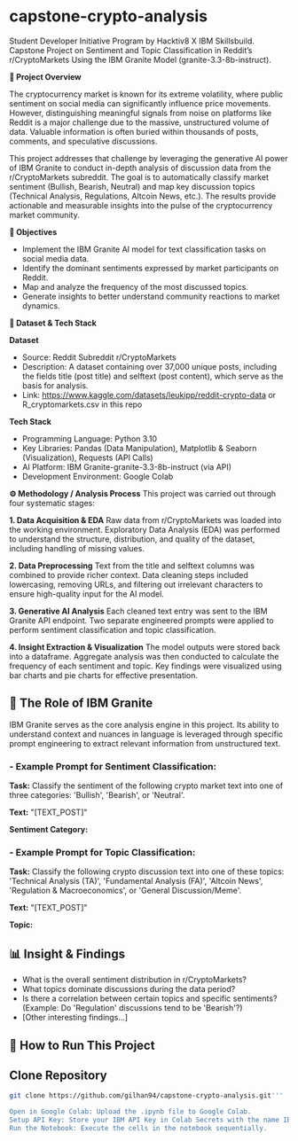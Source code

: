 # capstone-crypto-analysis
Student Developer Initiative Program by Hacktiv8 X IBM Skillsbuild. Capstone Project on Sentiment and Topic Classification in Reddit’s r/CryptoMarkets Using the IBM Granite Model (granite-3.3-8b-instruct).

**📜 Project Overview**

The cryptocurrency market is known for its extreme volatility, where public sentiment on social media can significantly influence price movements. However, distinguishing meaningful signals from noise on platforms like Reddit is a major challenge due to the massive, unstructured volume of data. Valuable information is often buried within thousands of posts, comments, and speculative discussions.

This project addresses that challenge by leveraging the generative AI power of IBM Granite to conduct in-depth analysis of discussion data from the r/CryptoMarkets subreddit. The goal is to automatically classify market sentiment (Bullish, Bearish, Neutral) and map key discussion topics (Technical Analysis, Regulations, Altcoin News, etc.). The results provide actionable and measurable insights into the pulse of the cryptocurrency market community.

**🎯 Objectives**
- Implement the IBM Granite AI model for text classification tasks on social media data.
- Identify the dominant sentiments expressed by market participants on Reddit.
- Map and analyze the frequency of the most discussed topics.
- Generate insights to better understand community reactions to market dynamics.
  
**💾 Dataset & Tech Stack**

**Dataset**
- Source: Reddit Subreddit r/CryptoMarkets
- Description: A dataset containing over 37,000 unique posts, including the fields title (post title) and selftext (post content), which serve as the basis for analysis.
- Link: https://www.kaggle.com/datasets/leukipp/reddit-crypto-data or R_cryptomarkets.csv in this repo

**Tech Stack**
- Programming Language: Python 3.10
- Key Libraries: Pandas (Data Manipulation), Matplotlib & Seaborn (Visualization), Requests (API Calls)
- AI Platform: IBM Granite-granite-3.3-8b-instruct (via API)
- Development Environment: Google Colab

**⚙️ Methodology / Analysis Process**
This project was carried out through four systematic stages:

**1. Data Acquisition & EDA**
Raw data from r/CryptoMarkets was loaded into the working environment. Exploratory Data Analysis (EDA) was performed to understand the structure, distribution, and quality of the dataset, including handling of missing values.

**2. Data Preprocessing**
Text from the title and selftext columns was combined to provide richer context. Data cleaning steps included lowercasing, removing URLs, and filtering out irrelevant characters to ensure high-quality input for the AI model.

**3. Generative AI Analysis**
Each cleaned text entry was sent to the IBM Granite API endpoint. Two separate engineered prompts were applied to perform sentiment classification and topic classification.

**4. Insight Extraction & Visualization**
The model outputs were stored back into a dataframe. Aggregate analysis was then conducted to calculate the frequency of each sentiment and topic. Key findings were visualized using bar charts and pie charts for effective presentation.

## 🤖 The Role of IBM Granite

IBM Granite serves as the core analysis engine in this project. Its ability to understand context and nuances in language is leveraged through specific prompt engineering to extract relevant information from unstructured text.

### - Example Prompt for Sentiment Classification:
**Task:** Classify the sentiment of the following crypto market text into one of three categories: 'Bullish', 'Bearish', or 'Neutral'.

**Text:** "[TEXT_POST]"

**Sentiment Category:**

### - Example Prompt for Topic Classification:
**Task:** Classify the following crypto discussion text into one of these topics: 'Technical Analysis (TA)', 'Fundamental Analysis (FA)', 'Altcoin News', 'Regulation & Macroeconomics', or 'General Discussion/Meme'.

**Text:** "[TEXT_POST]"

**Topic:**

## 📊 Insight & Findings

- What is the overall sentiment distribution in r/CryptoMarkets?
- What topics dominate discussions during the data period?
- Is there a correlation between certain topics and specific sentiments? (Example: Do 'Regulation' discussions tend to be 'Bearish'?)
- [Other interesting findings...]

## 🚀 How to Run This Project
## Clone Repository
```bash
git clone https://github.com/gilhan94/capstone-crypto-analysis.git'''

Open in Google Colab: Upload the .ipynb file to Google Colab.
Setup API Key: Store your IBM API Key in Colab Secrets with the name IBM_API_KEY.
Run the Notebook: Execute the cells in the notebook sequentially.
